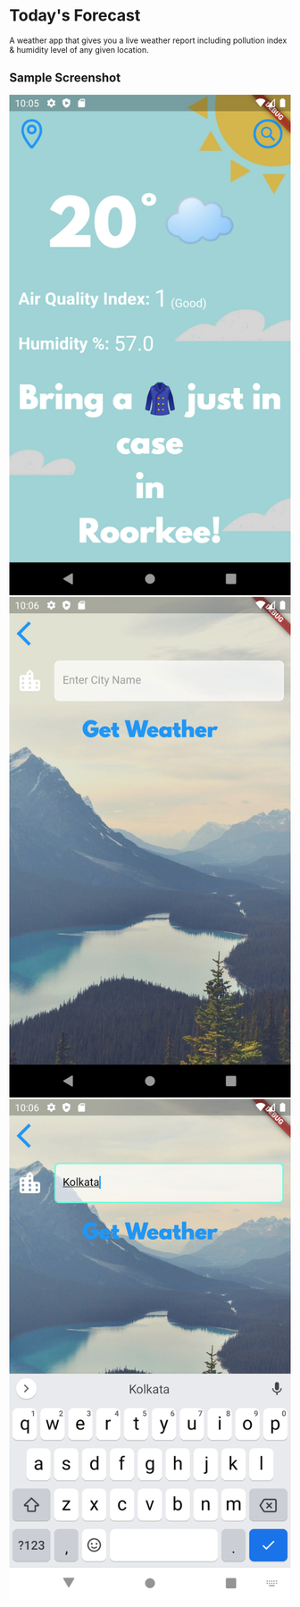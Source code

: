 # Today's Forecast

A weather app that gives you a live weather report including pollution index & humidity level of any given location.

## Sample Screenshot
![](images/screenshot1.png)
![](images/screenshot2.png)
![](images/screenshot3.png)

